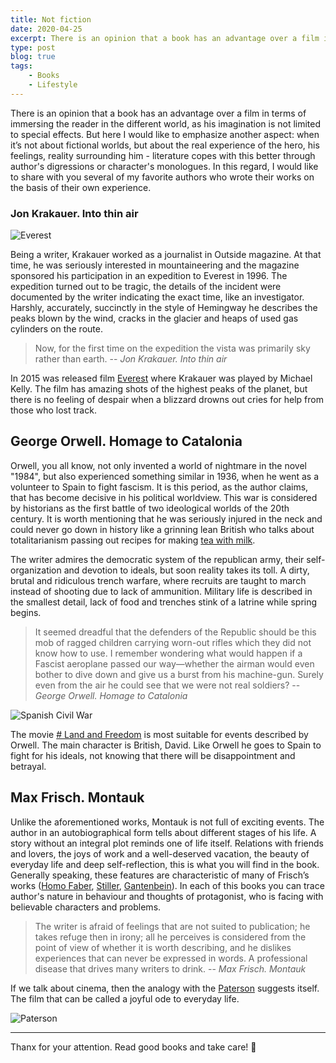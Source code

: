 ```yaml
---
title: Not fiction
date: 2020-04-25
excerpt: There is an opinion that a book has an advantage over a film in terms of immersing the reader in the different world...
type: post
blog: true
tags:
    - Books
    - Lifestyle
---
```



There is an opinion that a book has an advantage over a film in terms of immersing the reader in the different world, as his imagination is not limited to special effects. But here I would like to emphasize another aspect: when it’s not about fictional worlds, but about the real experience of the hero, his feelings, reality surrounding him - literature copes with this better through author's digressions or character's monologues. In this regard, I would like to share with you several of my favorite authors who wrote their works on the basis of their own experience.

### Jon Krakauer. Into thin air

![Everest](https://m1.35photo.pro/photos_series/1169/1169134.jpg)

Being a writer, Krakauer worked as a journalist in Outside magazine. At that time, he was seriously interested in mountaineering and the magazine sponsored his participation in an expedition to Everest in 1996. The expedition turned out to be tragic, the details of the incident were documented by the writer indicating the exact time, like an investigator.  Harshly, accurately, succinctly in the style of Hemingway he describes the peaks blown by the wind, cracks in the glacier and heaps of used gas cylinders on the route.

> Now, for the first time on the expedition the vista was primarily sky rather than earth.
> -- <cite>Jon Krakauer. Into thin air</cite>

In 2015 was released film [Everest](https://www.imdb.com/title/tt2719848/) where Krakauer was played by Michael Kelly. The film has amazing shots of the highest peaks of the planet, but there is no feeling of despair when a blizzard drowns out cries for help from those who lost track.


## George Orwell. Homage to Catalonia


Orwell, you all know, not only invented a world of nightmare in the novel "1984", but also experienced something similar in 1936, when he went as a volunteer to Spain to fight fascism. It is this period, as the author claims, that has become decisive in his political worldview. This war is considered by historians as the first battle of two ideological worlds of the 20th century. It is worth mentioning that he was seriously injured in the neck and could never go down in history like a grinning lean British who talks about totalitarianism passing out recipes for making [tea with milk](https://en.wikipedia.org/wiki/A_Nice_Cup_of_Tea).  

The writer admires the democratic system of the republican army, their self-organization and devotion to ideals, but soon reality takes its toll. A dirty, brutal and ridiculous trench warfare, where recruits are taught to march instead of  shooting due to lack of ammunition. Military life is described in the smallest detail, lack of food and trenches stink of a latrine while spring begins.


> It seemed dreadful that the defenders of the Republic should be this mob of ragged children carrying worn-out rifles which they did not know how to use. I remember wondering what would happen if a Fascist aeroplane passed our way—whether the airman would even bother to dive down and give us a burst from his machine-gun. Surely even from the air he could see that we were not real soldiers? 
> -- <cite>George Orwell. Homage to Catalonia</cite>


![Spanish Civil War](https://media2.nekropole.info/2014/10/Dzordzs-Orvels.png)

The movie [# Land and Freedom](https://www.imdb.com/title/tt0114671) is most suitable for events described by Orwell. The main character is British, David. Like Orwell he goes to Spain to fight for his ideals,  not knowing that there will be disappointment and betrayal.


## Max Frisch. Montauk

Unlike the aforementioned works, Montauk is not full of exciting events. The author in an autobiographical form tells about different stages of his life. A story without an integral plot reminds one of life itself. Relations with friends and lovers, the joys of work and a well-deserved vacation, the beauty of everyday life and deep self-reflection, this is what you will find in the book. Generally speaking, these features are characteristic of many of Frisch’s works ([Homo Faber](https://en.wikipedia.org/wiki/Homo_Faber_%28novel%29), [Stiller](https://de.wikipedia.org/wiki/Stiller_%28Max_Frisch%29), [Gantenbein](https://en.wikipedia.org/wiki/Gantenbein)). In each of this books you can trace author's nature in behaviour and thoughts of protagonist, who is facing with believable characters and problems.

> The writer is afraid of feelings that are not suited to publication; he takes refuge then in irony; all he perceives is considered from the point of view of whether it is worth describing, and he dislikes experiences that can never be expressed in words. A professional disease that drives many writers to drink. 
> -- <cite>Max Frisch. Montauk</cite>



If we talk about cinema, then the analogy with the [Paterson](https://www.imdb.com/title/tt5247022) suggests itself. The film that can be called a joyful ode to everyday life.

![Paterson](https://disgustingmen.com/wp-content/uploads/2017/02/kinopoisk.ru-Paterson-2808833.jpg)

---

Thanx for your attention. Read good books and take care! 🌚